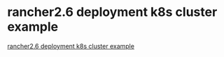 # rancher2.6 deployment k8s cluster example
[rancher2.6 deployment k8s cluster example](https://aiwithcloud.com/2022/09/16/rancher2-6_deployment_k8s_cluster_example/)